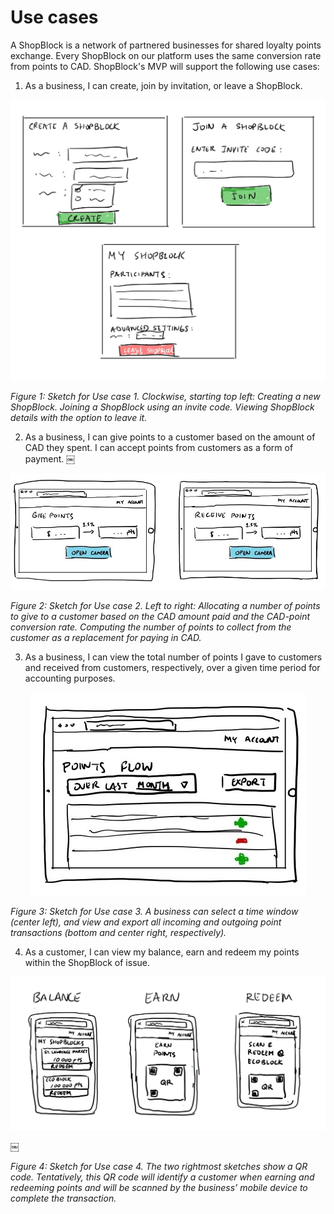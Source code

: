 # Use cases
A ShopBlock is a network of partnered businesses for shared loyalty points exchange. Every ShopBlock on our platform uses the same conversion rate from points to CAD. ShopBlock's MVP will support the following use cases:

1. As a business, I can create, join by invitation, or leave a ShopBlock.

<p align="center">
  <img src="./use_case_sketch_1.jpeg" alt="Sketch for use case 1"/>
</p>

_Figure 1: Sketch for Use case 1. Clockwise, starting top left: Creating a new ShopBlock. Joining a ShopBlock using an invite code. Viewing ShopBlock details with the option to leave it._

2. As a business, I can give points to a customer based on the amount of CAD they spent. I can accept points from customers as a form of payment.
￼
<p align="center">
  <img src="./use_case_sketch_2.jpeg" alt="Sketch for use case 2"/>
</p>

_Figure 2: Sketch for Use case 2. Left to right: Allocating a number of points to give to a customer based on the CAD amount paid and the CAD-point conversion rate. Computing the number of points to collect from the customer as a replacement for paying in CAD._

3. As a business, I can view the total number of points I gave to customers and received from customers, respectively, over a given time period for accounting purposes.

<p align="center">
  <img src="./use_case_sketch_3.jpg" alt="Sketch for use case 3"/>
</p>

_Figure 3: Sketch for Use case 3. A business can select a time window (center left), and view and export all incoming and outgoing point transactions (bottom and center right, respectively)._

4. As a customer, I can view my balance, earn and redeem my points within the ShopBlock of issue.

<p align="center">
  <img src="./use_case_sketch_4.jpeg" alt="Sketch for use case 4"/>
</p>￼

_Figure 4: Sketch for Use case 4. The two rightmost sketches show a QR code. Tentatively, this QR code will identify a customer when earning and redeeming points and will be scanned by the business’ mobile device to complete the transaction._

